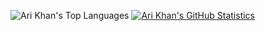 ![Ari Khan's Top Languages](https://github-readme-stats.vercel.app/api/top-langs/?username=Proking4444&size_weight=1&count_weight=0layout=compact)
[![Ari Khan's GitHub Statistics](https://github-readme-stats.vercel.app/api?username=Proking4444)](https://github.com/Proking4444/github-readme-stats)

